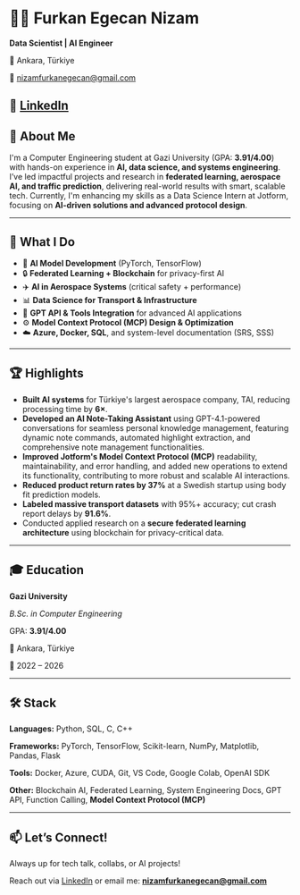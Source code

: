 # 👨‍💻 Furkan Egecan Nizam
**Data Scientist | AI Engineer**

📍 Ankara, Türkiye

📧 nizamfurkanegecan@gmail.com

🔗 [LinkedIn](https://www.linkedin.com/in/furkan-egecan-nizam)
---
## 🚀 About Me
I'm a Computer Engineering student at Gazi University (GPA: **3.91/4.00**) with hands-on experience in **AI, data science, and systems engineering**. I’ve led impactful projects and research in **federated learning, aerospace AI, and traffic prediction**, delivering real-world results with smart, scalable tech. Currently, I'm enhancing my skills as a Data Science Intern at Jotform, focusing on **AI-driven solutions and advanced protocol design**.

---
## 🧠 What I Do
- 🔬 **AI Model Development** (PyTorch, TensorFlow)
- 🔒 **Federated Learning + Blockchain** for privacy-first AI
- ✈️ **AI in Aerospace Systems** (critical safety + performance)
- 📊 **Data Science for Transport & Infrastructure**
- 💬 **GPT API & Tools Integration** for advanced AI applications
- ⚙️ **Model Context Protocol (MCP) Design & Optimization**
- ☁️ **Azure, Docker, SQL**, and system-level documentation (SRS, SSS)

---
## 🏆 Highlights
- **Built AI systems** for Türkiye's largest aerospace company, TAI, reducing processing time by **6×**.
- **Developed an AI Note-Taking Assistant** using GPT-4.1-powered conversations for seamless personal knowledge management, featuring dynamic note commands, automated highlight extraction, and comprehensive note management functionalities.
- **Improved Jotform's Model Context Protocol (MCP)** readability, maintainability, and error handling, and added new operations to extend its functionality, contributing to more robust and scalable AI interactions.
- **Reduced product return rates by 37%** at a Swedish startup using body fit prediction models.
- **Labeled massive transport datasets** with 95%+ accuracy; cut crash report delays by **91.6%**.
- Conducted applied research on a **secure federated learning architecture** using blockchain for privacy-critical data.

---
## 🎓 Education

**Gazi University**

*B.Sc. in Computer Engineering*

GPA: **3.91/4.00**

📍 Ankara, Türkiye

📅 2022 – 2026

---
## 🛠️ Stack
**Languages:** Python, SQL, C, C++

**Frameworks:** PyTorch, TensorFlow, Scikit-learn, NumPy, Matplotlib, Pandas, Flask

**Tools:** Docker, Azure, CUDA, Git, VS Code, Google Colab, OpenAI SDK

**Other:** Blockchain AI, Federated Learning, System Engineering Docs, GPT API, Function Calling, **Model Context Protocol (MCP)**

---
## 📫 Let’s Connect!
Always up for tech talk, collabs, or AI projects!

Reach out via [LinkedIn](https://www.linkedin.com/in/furkan-egecan-nizam) or email me: **nizamfurkanegecan@gmail.com**
